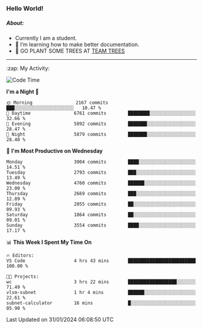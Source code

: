 ### Hello World!

##### About:
- Currently I am a student.
- 🌱 I’m learning how to make better documentation.
- 🌱 GO PLANT SOME TREES AT [TEAM TREES](https://teamtrees.org/)

---
  <summary>:zap: My Activity:</summary>
  
<!--START_SECTION:waka-->
![Code Time](http://img.shields.io/badge/Code%20Time-1%2C279%20hrs%207%20mins-blue)

**I'm a Night 🦉** 

```text
🌞 Morning                2167 commits        ███░░░░░░░░░░░░░░░░░░░░░░   10.47 % 
🌆 Daytime                6761 commits        ████████░░░░░░░░░░░░░░░░░   32.66 % 
🌃 Evening                5892 commits        ███████░░░░░░░░░░░░░░░░░░   28.47 % 
🌙 Night                  5879 commits        ███████░░░░░░░░░░░░░░░░░░   28.40 % 
```
📅 **I'm Most Productive on Wednesday** 

```text
Monday                   3004 commits        ████░░░░░░░░░░░░░░░░░░░░░   14.51 % 
Tuesday                  2793 commits        ███░░░░░░░░░░░░░░░░░░░░░░   13.49 % 
Wednesday                4760 commits        ██████░░░░░░░░░░░░░░░░░░░   23.00 % 
Thursday                 2669 commits        ███░░░░░░░░░░░░░░░░░░░░░░   12.89 % 
Friday                   2055 commits        ██░░░░░░░░░░░░░░░░░░░░░░░   09.93 % 
Saturday                 1864 commits        ██░░░░░░░░░░░░░░░░░░░░░░░   09.01 % 
Sunday                   3554 commits        ████░░░░░░░░░░░░░░░░░░░░░   17.17 % 
```


📊 **This Week I Spent My Time On** 

```text
🔥 Editors: 
VS Code                  4 hrs 43 mins       █████████████████████████   100.00 % 

🐱‍💻 Projects: 
wc                       3 hrs 22 mins       ██████████████████░░░░░░░   71.49 % 
vlsm-subnet              1 hr 4 mins         ██████░░░░░░░░░░░░░░░░░░░   22.61 % 
subnet-calculator        16 mins             █░░░░░░░░░░░░░░░░░░░░░░░░   05.90 % 
```


 Last Updated on 31/01/2024 06:08:50 UTC
<!--END_SECTION:waka-->
